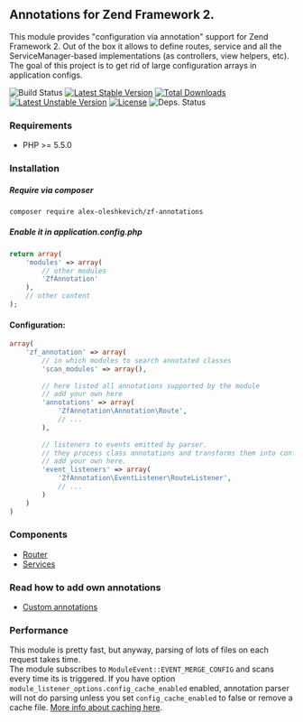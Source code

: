 ## Annotations for Zend Framework 2.

This module provides "configuration via annotation" support for Zend Framework 2.
Out of the box it allows to define routes, service and all the ServiceManager-based implementations (as controllers, view helpers, etc).  
The goal of this project is to get rid of large configuration arrays in application configs.

![Build Status](https://travis-ci.org/alex-oleshkevich/zf-annotations.svg)
[![Latest Stable Version](https://poser.pugx.org/alex-oleshkevich/zf-annotations/v/stable.svg)](https://packagist.org/packages/alex-oleshkevich/zf-annotations) [![Total Downloads](https://poser.pugx.org/alex-oleshkevich/zf-annotations/downloads.svg)](https://packagist.org/packages/alex-oleshkevich/zf-annotations) [![Latest Unstable Version](https://poser.pugx.org/alex-oleshkevich/zf-annotations/v/unstable.svg)](https://packagist.org/packages/alex-oleshkevich/zf-annotations) [![License](https://poser.pugx.org/alex-oleshkevich/zf-annotations/license.svg)](https://packagist.org/packages/alex-oleshkevich/zf-annotations)
![Deps. Status](https://www.versioneye.com/user/projects/54d47c133ca08495310002b0/badge.svg?style=flat)

### Requirements
* PHP >= 5.5.0

### Installation
##### Require via composer

```bash
composer require alex-oleshkevich/zf-annotations
```

##### Enable it in application.config.php
```php
return array(
    'modules' => array(
        // other modules
        'ZfAnnotation'
    ),
    // other content
);
```

#### Configuration:
```php
array(
    'zf_annotation' => array(
        // in which modules to search annotated classes
        'scan_modules' => array(),
                             
        // here listed all annotations supported by the module
        // add your own here
        'annotations' => array(
            'ZfAnnotation\Annotation\Route',
            // ...
        ),
        
        // listeners to events emitted by parser. 
        // they process class annotations and transforms them into config values
        // add your own here.
        'event_listeners' => array(
            'ZfAnnotation\EventListener\RouteListener',
            // ...
        )
    )
)
```

### Components
 * [Router](https://github.com/alex-oleshkevich/zf-annotations/tree/master/docs/router.md)
 * [Services](https://github.com/alex-oleshkevich/zf-annotations/tree/master/docs/services.md)

### Read how to add own annotations
* [Custom annotations](https://github.com/alex-oleshkevich/zf-annotations/tree/master/docs/custom-annotations.md)

### Performance
This module is pretty fast, but anyway, parsing of lots of files on each request takes time.  
The module subscribes to `ModuleEvent::EVENT_MERGE_CONFIG` and scans every time its is triggered.  If you have option 
`module_listener_options.config_cache_enabled` enabled, annotation parser will not do parsing unless you set `config_cache_enabled` to false or remove a cache file. [More info about caching here](https://akrabat.com/caching-your-zf2-merged-configuration/).